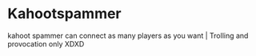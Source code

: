 # Kahootspammer
kahoot spammer can connect as many players as you want | Trolling and provocation only XDXD

